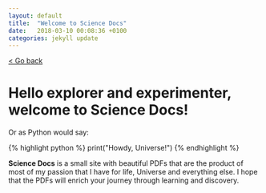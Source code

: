 ```yaml
---
layout: default
title:  "Welcome to Science Docs"
date:   2018-03-10 00:08:36 +0100
categories: jekyll update
---
```


[< Go back](https://camillejr.github.io/science-docs/)

# Hello explorer and experimenter, welcome to **Science Docs**!

Or as Python would say:

{% highlight python %}
print("Howdy, Universe!")
{% endhighlight %}

**Science Docs** is a small site with beautiful PDFs that are the product of most of my passion that I have for life, Universe and everything else. I hope that the PDFs will enrich your journey through learning and discovery.
